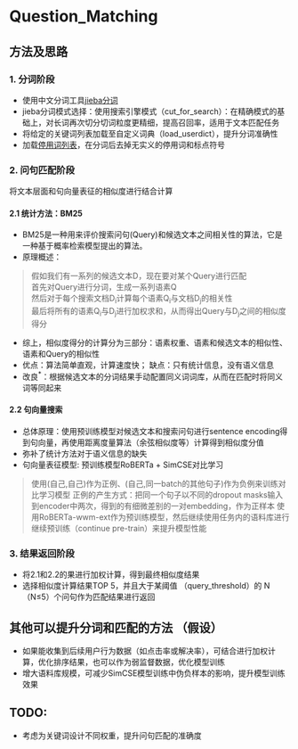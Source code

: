 # Question_Matching

## 方法及思路

### 1. 分词阶段
* 使用中文分词工具[jieba分词](https://github.com/fxsjy/jieba)
* jieba分词模式选择：使用搜索引擎模式（cut_for_search）：在精确模式的基础上，对长词再次切分切词粒度更精细，提高召回率，适用于文本匹配任务
* 将给定的关键词列表加载至自定义词典（load_userdict），提升分词准确性
* 加载[停用词列表](https://github.com/goto456/stopwords)，在分词后去掉无实义的停用词和标点符号

### 2. 问句匹配阶段
将文本层面和句向量表征的相似度进行结合计算

#### 2.1 统计方法：BM25
* BM25是一种用来评价搜索问句(Query)和候选文本之间相关性的算法，它是一种基于概率检索模型提出的算法。
* 原理概述：
> 假如我们有一系列的候选文本D，现在要对某个Query进行匹配  
> 首先对Query进行分词，生成一系列语素Q  
> 然后对于每个搜索文档D<sub>i</sub>计算每个语素Q<sub>i</sub>与文档D<sub>j</sub>的相关性    
> 最后将所有的语素Q<sub>i</sub>与D<sub>j</sub>进行加权求和，从而得出Query与D<sub>j</sub>之间的相似度得分   
* 综上，相似度得分的计算分为三部分：语素权重、语素和候选文本的相似性、语素和Query的相似性   
* 优点：算法简单直观，计算速度快； 缺点：只有统计信息，没有语义信息 
* 改良<sup>*</sup>：根据候选文本的分词结果手动配置同义词词库，从而在匹配时将同义词等同起来

#### 2.2 句向量搜索
* 总体原理：使用预训练模型对候选文本和搜索问句进行sentence encoding得到句向量，再使用距离度量算法（余弦相似度等）计算得到相似度分值
* 弥补了统计方法对于语义信息的缺失
* 句向量表征模型: 预训练模型RoBERTa + SimCSE对比学习 
> 使用(自己,自己)作为正例、(自己,同一batch的其他句子)作为负例来训练对比学习模型 
> 正例的产生方式：把同一个句子以不同的dropout masks输入到encoder中两次，得到的有细微差别的一对embedding，作为正样本
> 使用RoBERTa-wwm-ext作为预训练模型，然后继续使用任务内的语料库进行继续预训练（continue pre-train）来提升模型性能

### 3. 结果返回阶段
* 将2.1和2.2的果进行加权计算，得到最终相似度结果
* 选择相似度计算结果TOP 5，并且大于某阈值 （query_threshold）的 N（N≤5）个问句作为匹配结果进行返回

## 其他可以提升分词和匹配的方法 （假设）
* 如果能收集到后续用户行为数据（如点击率或解决率），可结合进行加权计算，优化排序结果，也可以作为弱监督数据，优化模型训练
* 增大语料库规模，可减少SimCSE模型训练中伪负样本的影响，提升模型训练效果

## TODO:
* 考虑为关键词设计不同权重，提升问句匹配的准确度




